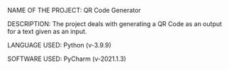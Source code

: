 NAME OF THE PROJECT:
QR Code Generator

DESCRIPTION:
The project deals with generating a QR Code as an output for a text given as an input. 

LANGUAGE USED:
Python (v-3.9.9)

SOFTWARE USED: PyCharm (v-2021.1.3)

